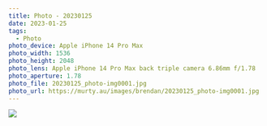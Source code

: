 ```yaml
---
title: Photo - 20230125
date: 2023-01-25
tags: 
  - Photo
photo_device: Apple iPhone 14 Pro Max
photo_width: 1536
photo_height: 2048
photo_lens: Apple iPhone 14 Pro Max back triple camera 6.86mm f/1.78
photo_aperture: 1.78
photo_file: 20230125_photo-img0001.jpg
photo_url: https://murty.au/images/brendan/20230125_photo-img0001.jpg
---
```


![](/images/brendan/20230125_photo-img0001.jpg)
